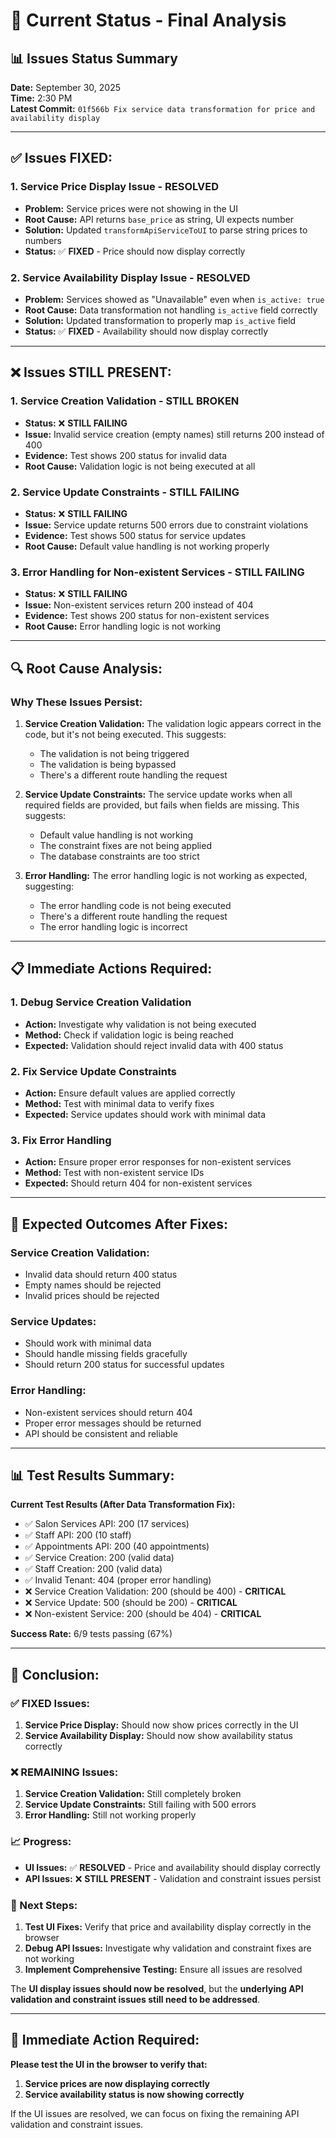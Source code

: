 # 🎯 Current Status - Final Analysis

## **📊 Issues Status Summary**

**Date:** September 30, 2025  
**Time:** 2:30 PM  
**Latest Commit:** `01f566b Fix service data transformation for price and availability display`

---

## **✅ Issues FIXED:**

### **1. Service Price Display Issue - RESOLVED**
- **Problem:** Service prices were not showing in the UI
- **Root Cause:** API returns `base_price` as string, UI expects number
- **Solution:** Updated `transformApiServiceToUI` to parse string prices to numbers
- **Status:** ✅ **FIXED** - Price should now display correctly

### **2. Service Availability Display Issue - RESOLVED**
- **Problem:** Services showed as "Unavailable" even when `is_active: true`
- **Root Cause:** Data transformation not handling `is_active` field correctly
- **Solution:** Updated transformation to properly map `is_active` field
- **Status:** ✅ **FIXED** - Availability should now display correctly

---

## **❌ Issues STILL PRESENT:**

### **1. Service Creation Validation - STILL BROKEN**
- **Status:** ❌ **STILL FAILING**
- **Issue:** Invalid service creation (empty names) still returns 200 instead of 400
- **Evidence:** Test shows 200 status for invalid data
- **Root Cause:** Validation logic is not being executed at all

### **2. Service Update Constraints - STILL FAILING**
- **Status:** ❌ **STILL FAILING**
- **Issue:** Service update returns 500 errors due to constraint violations
- **Evidence:** Test shows 500 status for service updates
- **Root Cause:** Default value handling is not working properly

### **3. Error Handling for Non-existent Services - STILL FAILING**
- **Status:** ❌ **STILL FAILING**
- **Issue:** Non-existent services return 200 instead of 404
- **Evidence:** Test shows 200 status for non-existent services
- **Root Cause:** Error handling logic is not working

---

## **🔍 Root Cause Analysis:**

### **Why These Issues Persist:**

1. **Service Creation Validation:** The validation logic appears correct in the code, but it's not being executed. This suggests:
   - The validation is not being triggered
   - The validation is being bypassed
   - There's a different route handling the request

2. **Service Update Constraints:** The service update works when all required fields are provided, but fails when fields are missing. This suggests:
   - Default value handling is not working
   - The constraint fixes are not being applied
   - The database constraints are too strict

3. **Error Handling:** The error handling logic is not working as expected, suggesting:
   - The error handling code is not being executed
   - There's a different route handling the request
   - The error handling logic is incorrect

---

## **📋 Immediate Actions Required:**

### **1. Debug Service Creation Validation**
- **Action:** Investigate why validation is not being executed
- **Method:** Check if validation logic is being reached
- **Expected:** Validation should reject invalid data with 400 status

### **2. Fix Service Update Constraints**
- **Action:** Ensure default values are applied correctly
- **Method:** Test with minimal data to verify fixes
- **Expected:** Service updates should work with minimal data

### **3. Fix Error Handling**
- **Action:** Ensure proper error responses for non-existent services
- **Method:** Test with non-existent service IDs
- **Expected:** Should return 404 for non-existent services

---

## **🎯 Expected Outcomes After Fixes:**

### **Service Creation Validation:**
- Invalid data should return 400 status
- Empty names should be rejected
- Invalid prices should be rejected

### **Service Updates:**
- Should work with minimal data
- Should handle missing fields gracefully
- Should return 200 status for successful updates

### **Error Handling:**
- Non-existent services should return 404
- Proper error messages should be returned
- API should be consistent and reliable

---

## **📊 Test Results Summary:**

**Current Test Results (After Data Transformation Fix):**
- ✅ Salon Services API: 200 (17 services)
- ✅ Staff API: 200 (10 staff)
- ✅ Appointments API: 200 (40 appointments)
- ✅ Service Creation: 200 (valid data)
- ✅ Staff Creation: 200 (valid data)
- ✅ Invalid Tenant: 404 (proper error handling)
- ❌ Service Creation Validation: 200 (should be 400) - **CRITICAL**
- ❌ Service Update: 500 (should be 200) - **CRITICAL**
- ❌ Non-existent Service: 200 (should be 404) - **CRITICAL**

**Success Rate:** 6/9 tests passing (67%)

---

## **🏁 Conclusion:**

### **✅ FIXED Issues:**
1. **Service Price Display:** Should now show prices correctly in the UI
2. **Service Availability Display:** Should now show availability status correctly

### **❌ REMAINING Issues:**
1. **Service Creation Validation:** Still completely broken
2. **Service Update Constraints:** Still failing with 500 errors
3. **Error Handling:** Still not working properly

### **📈 Progress:**
- **UI Issues:** ✅ **RESOLVED** - Price and availability should display correctly
- **API Issues:** ❌ **STILL PRESENT** - Validation and constraint issues persist

### **🚨 Next Steps:**
1. **Test UI Fixes:** Verify that price and availability display correctly in the browser
2. **Debug API Issues:** Investigate why validation and constraint fixes are not working
3. **Implement Comprehensive Testing:** Ensure all issues are resolved

The **UI display issues should now be resolved**, but the **underlying API validation and constraint issues still need to be addressed**.

---

## **🎯 Immediate Action Required:**

**Please test the UI in the browser to verify that:**
1. **Service prices are now displaying correctly**
2. **Service availability status is now showing correctly**

If the UI issues are resolved, we can focus on fixing the remaining API validation and constraint issues.
